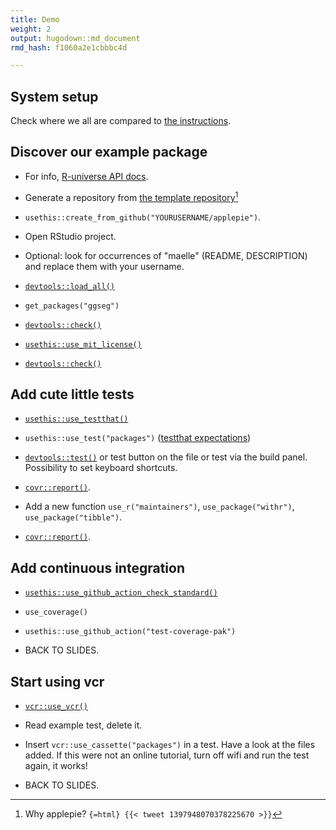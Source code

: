 ```yaml
---
title: Demo
weight: 2
output: hugodown::md_document
rmd_hash: f1060a2e1cbbbc4d

---
```


## System setup

Check where we all are compared to [the instructions](/part-1/system-prep).

## Discover our example package

-   For info, [R-universe API docs](https://ggseg.r-universe.dev/ui#api).

-   Generate a repository from [the template repository](https://github.com/maelle/applepie)[^1]

-   `usethis::create_from_github("YOURUSERNAME/applepie")`.

-   Open RStudio project.

-   Optional: look for occurrences of "maelle" (README, DESCRIPTION) and replace them with your username.

-   [`devtools::load_all()`](https://devtools.r-lib.org//reference/load_all.html)

-   `get_packages("ggseg")`

-   [`devtools::check()`](https://devtools.r-lib.org//reference/check.html)

-   [`usethis::use_mit_license()`](https://usethis.r-lib.org/reference/licenses.html)

-   [`devtools::check()`](https://devtools.r-lib.org//reference/check.html)

## Add cute little tests

-   [`usethis::use_testthat()`](https://usethis.r-lib.org/reference/use_testthat.html)

-   `usethis::use_test("packages")` ([testthat expectations](https://testthat.r-lib.org/reference/index.html))

-   [`devtools::test()`](https://devtools.r-lib.org//reference/test.html) or test button on the file or test via the build panel. Possibility to set keyboard shortcuts.

-   [`covr::report()`](http://covr.r-lib.org/reference/report.html).

-   Add a new function `use_r("maintainers")`, `use_package("withr")`, `use_package("tibble")`.

-   [`covr::report()`](http://covr.r-lib.org/reference/report.html).

## Add continuous integration

-   [`usethis::use_github_action_check_standard()`](https://usethis.r-lib.org/reference/use_github_action.html)

-   `use_coverage()`

-   `usethis::use_github_action("test-coverage-pak")`

-   BACK TO SLIDES.

## Start using vcr

-   [`vcr::use_vcr()`](https://docs.ropensci.org/vcr/reference/use_vcr.html)

-   Read example test, delete it.

-   Insert `vcr::use_cassette("packages")` in a test. Have a look at the files added. If this were not an online tutorial, turn off wifi and run the test again, it works!

-   BACK TO SLIDES.

[^1]: Why applepie? `{=html} {{< tweet 1397948070378225670 >}}`

